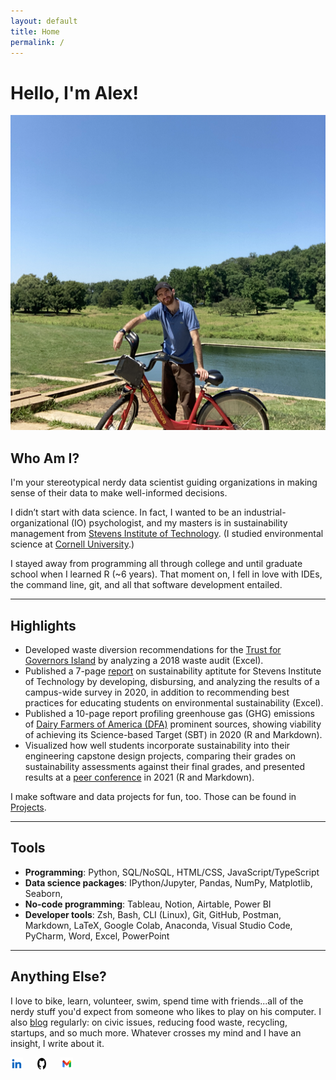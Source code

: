 ```yaml
---
layout: default
title: Home
permalink: /
---
```


# Hello, I'm Alex!

<img src="intro-img.png" alt="Image not supported">

## Who Am I?

I'm your stereotypical nerdy data scientist guiding organizations in making sense of their data to make well-informed decisions. 

I didn’t start with data science. In fact, I wanted to be an industrial-organizational (IO) psychologist, and my masters is in sustainability management from [Stevens Institute of Technology](https://www.stevens.edu/). (I studied environmental science at [Cornell University](https://www.cornell.edu/).)

I stayed away from programming all through college and until graduate school when I learned R (~6 years). That moment on, I fell in love with IDEs, the command line, git, and all that software development entailed. 

---

## Highlights

- Developed waste diversion recommendations for the [Trust for Governors Island](https://www.govisland.com/about/the-trust-for-governors-island) by analyzing a 2018 waste audit (Excel).
- Published a 7-page [report](https://reports.aashe.org/institutions/stevens-institute-of-technology-nj/report/2020-03-02/AC/curriculum/AC-6/) on sustainability aptitute for Stevens Institute of Technology by developing, disbursing, and analyzing the results of a campus-wide survey in 2020, in addition to recommending best practices for educating students on environmental sustainability (Excel).
- Published a 10-page report profiling greenhouse gas (GHG) emissions of [Dairy Farmers of America (DFA)](https://www.dfamilk.com/) prominent sources, showing viability of achieving its Science-based Target (SBT) in 2020 (R and Markdown).
- Visualized how well students incorporate sustainability into their engineering capstone design projects, comparing their grades on sustainability assessments against their final grades, and presented results at a [peer conference](https://strategy.asee.org/assessing-the-sustainability-components-of-engineering-capstone-projects) in 2021 (R and Markdown).

I make software and data projects for fun, too. Those can be found in [Projects](projects.md).

---

## Tools

- **Programming**: Python, SQL/NoSQL, HTML/CSS, JavaScript/TypeScript
- **Data science packages**: IPython/Jupyter, Pandas, NumPy, Matplotlib, Seaborn, 
- **No-code programming**: Tableau, Notion, Airtable, Power BI
- **Developer tools**: Zsh, Bash, CLI (Linux), Git, GitHub, Postman, Markdown, LaTeX, Google Colab, Anaconda, Visual Studio Code, PyCharm, Word, Excel, PowerPoint

---

## Anything Else?

I love to bike, learn, volunteer, swim, spend time with friends...all of the nerdy stuff you'd expect from someone who likes to play on his computer. I also [blog](https://furry-date-ae4.notion.site/Rethinking-Circular-Economy-34b44ede819c49158d207ac18607e85d) regularly: on civic issues, reducing food waste, recycling, startups, and so much more. Whatever crosses my mind and I have an insight, I write about it.

<footer>
    <div class="social-links">
        <a href="https://www.linkedin.com/in/alexdubro/" aria-label="LinkedIn profile">
            <img src="linkedin-icon.png" alt="LinkedIn Icon" />
        </a>
        <a href="https://github.com/add0794" aria-label="GitHub profile">
            <img src="github-icon.png" alt="GitHub Icon" />
        </a>
        <a href="mailto:add0794@gmail.com" aria-label="Email">
            <img src="email-icon.png" alt="Email Icon" />
        </a>
    </div>

<style>
/* General styling for the list */
.social-links {
    display: flex; /* Arrange items horizontally */
    gap: 15px; /* Add spacing between items */
    list-style: none; /* Remove bullets */
    padding: 0; /* Remove padding */
    margin: 0; /* Remove margin */
}

.social-links li {
    display: flex; /* Align icon and text */
    align-items: center; /* Vertically center items */
}

.social-links a {
    text-decoration: none; /* Remove underline from links */
    color: #333; /* Default text color */
    font-family: Arial, sans-serif;
    font-size: 14px;
}

.social-links a:hover {
    color: #0073b1; /* Change color on hover */
}

.social-links img {
    width: 20px; /* Set icon width */
    height: 20px; /* Set icon height */
    margin-right: 5px; /* Add spacing between icon and text */
}
</style>

</footer>